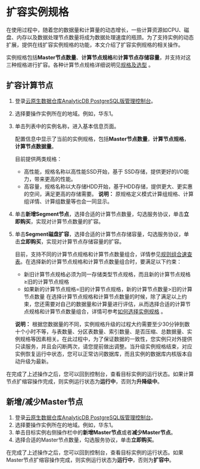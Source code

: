 # 扩容实例规格

在使用过程中，随着您的数据量和计算量的动态增长，一些计算资源如CPU、磁盘、内存以及数据处理节点数量将成为数据处理速度的瓶颈。为了支持实例的动态扩展，提供在线扩容实例规格的功能，本文介绍了扩容实例规格的相关操作。

实例规格包括**Master节点数量**、**计算节点规格**和**计算节点存储容量**，并支持对这三种规格进行扩容。各种计算节点规格详细说明见[规格及选型](/cn.zh-CN/规格和定价/规格及选型.md) 。

## 扩容计算节点

1.  登录[云原生数据仓库AnalyticDB PostgreSQL版管理控制台](https://gpdbnext.console.aliyun.com/gpdb/cn-hangzhou/list)。
2.  选择要操作实例所在的地域。例如，华东1。
3.  单击列表中的实例名称，进入基本信息页面。

    配置信息中显示了当前的实例规格，包括**Master节点数量**，**计算节点规格**，**计算节点数据量**。

    目前提供两类规格：

    -   高性能，规格名称以高性能SSD开始，基于 SSD存储，提供更好的I/O能力，带来更高的性能。
    -   高容量，规格名称以大存储HDD开始，基于HDD存储，提供更大、更实惠的空间，满足更高的存储需要。
    **说明：** 原规格定义模式计算组规格、计算组详情、计算组数量等也会一同显示。

4.  单击**新增Segment节点**，选择合适的计算节点数量，勾选服务协议，单击**立即购买**，实现对计算节点数量的扩容。
5.  单击**Segment磁盘扩容**，选择合适的计算节点存储容量，勾选服务协议，单击**立即购买**，实现对计算节点存储容量的扩容。

    目前，支持不同的计算节点规格和计算节点数量组合，详情参见[规则组合速查表](https://www.aliyun.com/price/product#/gpdb/detail)。在选择新的计算节点规格和计算节点数量组合时，要满足以下约束：

    -   新旧计算节点规格必须为同一存储类型节点规格，而且新的计算节点规格≥旧的计算节点规格
    -   如果新的计算节点规格=旧的计算节点规格，新的计算节点数量\>旧的计算节点数量
    在选择计算节点规格和计算节点数量的时候，除了满足以上约束，您还需要对自己的数据量和计算量进行评估，从而选择合适的计算节点规格和计算节点数量组合，详情可参考[如何选择实例规格](/cn.zh-CN/常见问题/如何选择实例规格？.md) 。

    **说明：** 根据您数据量的不同，实例规格升级的过程大约需要至少30分钟到数十个小时不等，与表数量、分区表数量、索引数量、是否压缩、总数据量、实例规格等因素相关。在此过程中，为了保证数据的一致性，您实例只对外提供只读服务，并且会闪断两次，请您提前做出调整。当升级实例规格结束，对应实例恢复运行中状态，您可以正常访问数据库，而且实例的数据库内核版本自动升级为最新。


在完成了上述操作之后，您可以回到控制台，查看目标实例的运行状态。如果计算节点扩缩容操作完成，则实例运行状态为**运行中**，否则为**升降级中**。

## 新增/减少Master节点

1.  登录[云原生数据仓库AnalyticDB PostgreSQL版管理控制台](https://gpdbnext.console.aliyun.com/gpdb/cn-hangzhou/list)。
2.  选择要操作实例所在的地域。例如，华东1。
3.  单击目标实例右侧操作栏中的**新增Master节点**或者**减少Master节点**。
4.  选择合适的Master节点数量，勾选服务协议，单击**立即购买**。

在完成了上述操作之后，您可以回到控制台，查看目标实例的运行状态。如果Master节点扩缩容操作完成，则实例运行状态为**运行中**，否则为**扩容中**。

